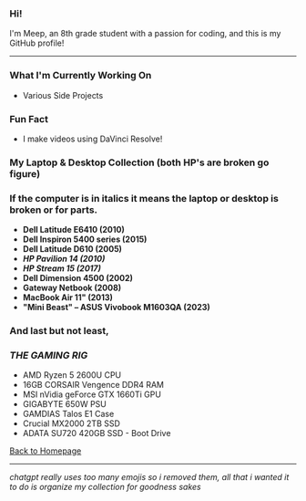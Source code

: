 ### Hi!  

I'm Meep, an 8th grade student with a passion for coding, and this is my GitHub profile! 

<hr>

### What I'm Currently Working On  
- Various Side Projects  

### Fun Fact  
- I make videos using DaVinci Resolve!  

### My Laptop & Desktop Collection (both HP's are broken go figure) 
### If the computer is in italics it means the laptop or desktop is broken or for parts.
- **Dell Latitude E6410 (2010)**  
- **Dell Inspiron 5400 series (2015)**  
- **Dell Latitude D610 (2005)**  
- ***HP Pavilion 14 (2010)***  
- ***HP Stream 15 (2017)***  
- **Dell Dimension 4500 (2002)**  
- **Gateway Netbook (2008)**  
- **MacBook Air 11" (2013)**  
- **"Mini Beast" – ASUS Vivobook M1603QA (2023)**
  
### And last but not least,
### ***THE GAMING RIG***
-  AMD Ryzen 5 2600U CPU
-  16GB CORSAIR Vengence DDR4 RAM
-  MSI nVidia geForce GTX 1660Ti GPU
-  GIGABYTE 650W PSU
-  GAMDIAS Talos E1 Case
-  Crucial MX2000 2TB SSD
-  ADATA SU720 420GB SSD - Boot Drive
 
 <a href="https://meep809.github.io/">Back to Homepage</a>
 
 <hr>
 
*chatgpt really uses too many emojis so i removed them, all that i wanted it to do is organize my collection for goodness sakes*
